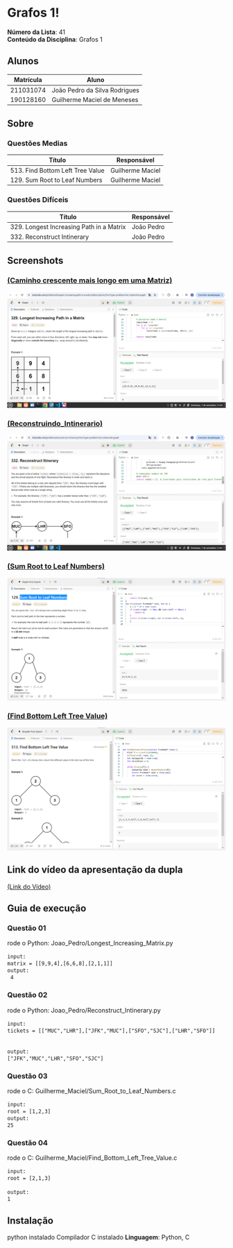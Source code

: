 # Grafos 1!

**Número da Lista**: 41<br>
**Conteúdo da Disciplina**: Grafos 1<br>

## Alunos
|Matrícula | Aluno |
| -- | -- |
| 211031074 | João Pedro da Silva Rodrigues |
| 190128160 | Guilherme Maciel de Meneses |

## Sobre 
### Questões Medias
| Título | Responsável | 
| -- | -- | 
| 513. Find Bottom Left Tree Value | Guilherme Maciel | 
| 129. Sum Root to Leaf Numbers | Guilherme Maciel | 

### Questões Difíceis
| Título | Responsável | 
| -- | -- | 
|329. Longest Increasing Path in a Matrix  | João Pedro | 
| 332. Reconstruct Intinerary | João Pedro | 


## Screenshots
### [(Caminho crescente mais longo em uma Matriz)](https://leetcode.com/problems/longest-increasing-path-in-a-matrix/description/?envType=problem-list-v2&envId=graph)

![(Caminho crescente mais longo em uma Matriz)](/Imagens/Longest_Increasing_Matrix.png)

### [ (Reconstruindo_Intinerario)](https://leetcode.com/problems/reconstruct-itinerary/?envType=problem-list-v2&envId=graph)

![ (Reconstruindo_Intinerario)](/Imagens/Reconstruct_Intinerary.png)


### [(Sum Root to Leaf Numbers)](https://leetcode.com/problems/sum-root-to-leaf-numbers/description/?envType=problem-list-v2&envId=depth-first-search)

![(Sum Root to Leaf Numbers)](/Imagens/Sum_Root_to_Leaf.png)

### [(Find Bottom Left Tree Value)](https://leetcode.com/problems/find-bottom-left-tree-value/description/?envType=problem-list-v2&envId=breadth-first-search)

![(Find Bottom Left Tree Value)](/Imagens/Find_Bottom_Left_Tree_Value.png) 


## Link do vídeo da apresentação da dupla 

[(Link do Vídeo)](https://youtu.be/ufDo5FrG0Ts)


## Guia de execução

### Questão 01

rode o Python: Joao_Pedro/Longest_Increasing_Matrix.py

```
input: 
matrix = [[9,9,4],[6,6,8],[2,1,1]]
output: 
 4

```

### Questão 02

rode o Python: Joao_Pedro/Reconstruct_Intinerary.py

```
input: 
tickets = [["MUC","LHR"],["JFK","MUC"],["SFO","SJC"],["LHR","SFO"]]


output:
["JFK","MUC","LHR","SFO","SJC"]

```

### Questão 03

rode o C: Guilherme_Maciel/Sum_Root_to_Leaf_Numbers.c

```
input: 
root = [1,2,3]
output:
25

```

### Questão 04

rode o C: Guilherme_Maciel/Find_Bottom_Left_Tree_Value.c
```
input: 
root = [2,1,3]

output:
1

```

## Instalação 
python instalado
Compilador C instalado 
**Linguagem**: Python, C <br>
